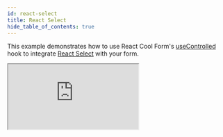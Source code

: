 ```yaml
---
id: react-select
title: React Select
hide_table_of_contents: true
---
```


This example demonstrates how to use React Cool Form's [useControlled](../api-reference/use-controlled) hook to integrate [React Select](https://react-select.com) with your form.

<iframe src="https://codesandbox.io/embed/rcf-react-select-djsl1?fontsize=14&hidenavigation=1&theme=dark"
  style={{ width: "100%", height: "500px", border: "0", borderRadius: "4px",  overflow: "hidden" }}
  title="RCF - React Select"
  allow="accelerometer; ambient-light-sensor; camera; encrypted-media; geolocation; gyroscope; hid; microphone; midi; payment; usb; vr; xr-spatial-tracking"
  sandbox="allow-forms allow-modals allow-popups allow-presentation allow-same-origin allow-scripts"
></iframe>
